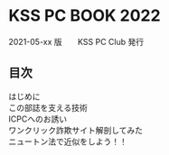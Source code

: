 <div class="front">

# KSS PC BOOK 2022

</div>
<div class="detail">
2021-05-xx 版　　KSS PC Club 発行
</div>

<nav id="toc" role="doc-toc">

# 目次

- [はじめに](foreword.html)
- [この部誌を支える技術](about-vivliostyle/index.html)
- [ICPCへのお誘い](icpc-invitation/index.html)
- [ワンクリック詐欺サイト解剖してみた](hnm2022/index.html)
- [ニュートン法で近似をしよう！！](newtons-method/index.html)

</nav>
